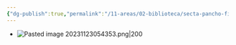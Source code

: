 ```yaml
---
{"dg-publish":true,"permalink":"/11-areas/02-biblioteca/secta-pancho-fierro/","noteIcon":""}
---
```


- ![Pasted image 20231123054353.png|200](/img/user/10%20Entrada%20%F0%9F%9B%92/%F0%9F%92%BE%20Adjuntos/Pasted%20image%2020231123054353.png)